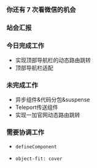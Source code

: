 ### 你还有 7 次看微信的机会

### 站会汇报



### 今日完成工作

- 实现顶部导航栏的动态路由跳转
- 顶部导航栏适配

### 未完成工作

- 异步组件&代码分包&suspense
- Teleport传送组件
- 实现一加官网动态路由跳转

### 需要协调工作

- `defineComponent`

- `object-fit: cover`